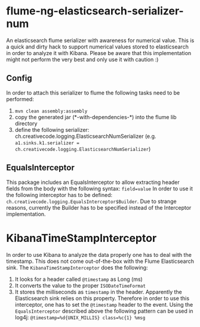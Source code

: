 flume-ng-elasticsearch-serializer-num
=====================================

An elasticsearch flume serializer with awareness for numerical value.
This is a quick and dirty hack to support numerical values stored to elasticsearch in order to analyze it with Kibana.
Please be aware that this implementation might not perform the very best and only use it with caution :)

Config
------
In order to attach this serializer to flume the following tasks need to be performed:  
1. `mvn clean assembly:assembly`  
2. copy the generated jar (\*-with-dependencies-\*) into the flume lib directory  
3. define the following serializer: ch.creativecode.logging.ElasticsearchNumSerializer (e.g. `a1.sinks.k1.serializer = ch.creativecode.logging.ElasticsearchNumSerializer`)  


EqualsInterceptor
-----------------
This package includes an EqualsInterceptor to allow extracting header fields from the body with the following syntax: `field=value`
In order to use it the following interceptor has to be defined: `ch.creativecode.logging.EqualsInterceptor$Builder`.
Due to strange reasons, currently the Builder has to be specified instead of the Interceptor implementation.


KibanaTimeStampInterceptor
==========================
In order to use Kibana to analyze the data properly one has to deal with the timestamp. This does not come out-of-the-box with
the Flume Elasticsearch sink. The `KibanaTimeStampInterceptor` does the following:
1. It looks for a header called `@timestamp` as Long (ms)
2. It converts the value to the proper `ISODateTimeFormat`
3. It stores the milliseconds as `timestamp` in the header. Apparently the Elasticsearch sink relies on this property.
Therefore in order to use this interceptor, one has to set the `@timestamp` header to the event. Using the `EqualsInterceptor`
described above the following pattern can be used in log4j: `@timestamp=%d{UNIX_MILLIS} class=%c{1} %msg`